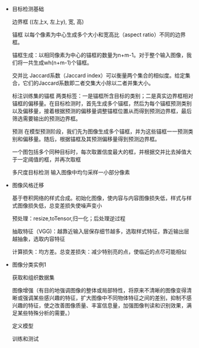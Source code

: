 + 目标检测基础

  边界框 ((左上x, 左上y), 宽, 高)

  锚框 以每个像素为中心生成多个大小和宽高比（aspect ratio）不同的边界框。

  锚框生成：以相同像素为中心的锚框的数量为n+m-1。对于整个输入图像，我们将一共生成wh(n+m-1)个锚框。

  交并比 Jaccard系数（Jaccard index）可以衡量两个集合的相似度。给定集合，它们的Jaccard系数即二者交集大小除以二者并集大小。

  标注训练集的锚框 两类标签：一是锚框所含目标的类别；二是真实边界框相对锚框的偏移量。在目标检测时，首先生成多个锚框，然后为每个锚框预测类别以及偏移量，接着根据预测的偏移量调整锚框位置从而得到预测边界框，最后筛选需要输出的预测边界框。

  预测 在模型预测阶段，我们先为图像生成多个锚框，并为这些锚框一一预测类别和偏移量。随后，根据锚框及其预测偏移量得到预测边界框。

  一个图包括多个同种目标时，每次取置信度最大的框，并根据交并比去掉值大于一定阈值的框，并再次取框

  多尺度目标检测 输入图像中均匀采样一小部分像素

+ 图像风格迁移

  基于卷积网络的样式合成。初始化图像，使内容与内容图像损失低，样式与样式图像损失低，总变差损失使噪声变小

  预处理：resize,toTensor,归一化；后处理逆过程

  抽取特征（VGG)：越靠近输入层保存细节越多，选取样式特征，靠近输出层越抽象，选取内容特征

  计算损失：均方差。总变差损失：减少特别亮的点，使临近的点尽可能相似

+ 图像分类实例1

  获取和组织数据集
  
  图像增强（有目的地强调图像的整体或局部特性，将原来不清晰的图像变得清晰或强调某些感兴趣的特征，扩大图像中不同物体特征之间的差别，抑制不感兴趣的特征，使之改善图像质量、丰富信息量，加强图像判读和识别效果，满足某些特殊分析的需要。）

  定义模型

  训练和测试